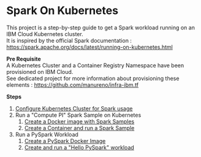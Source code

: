# Spark On Kubernetes

This project is a step-by-step guide to get a Spark workload running on an IBM Cloud Kubernetes cluster.   
It is inspired by the official Spark documentation : https://spark.apache.org/docs/latest/running-on-kubernetes.html

**Pre Requisite**  
A Kubernetes Cluster and a Container Registry Namespace have been provisioned on IBM Cloud.   
See dedicated project for more information about provisioning these elements : https://github.com/manureno/infra-ibm.tf

**Steps**  
1. [Configure Kubernetes Cluster for Spark usage](1_configure_k8s/README.md)
2. Run a "Compute PI" Spark Sample on Kubernetes    
   1. [Create a Docker image with Spark Samples](2_create_sparksample_image/README.md)
   2. [Create a Container and run a Spark Sample](3_create_container_and_run/README.md)
3. Run a PySpark Workload
   1. [Create a PySpark Docker Image](4_create_pyspark_image/README.md)
   2. [Create and run a "Hello PySpark" workload](5_hello_pyspark/README.md)

